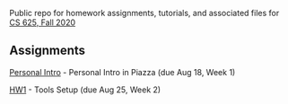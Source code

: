 Public repo for homework assignments, tutorials, and associated files for [CS 625, Fall 2020](https://www.cs.odu.edu/~mweigle/CS625-F20)

## Assignments

[Personal Intro](personal-intro.md) - Personal Intro in Piazza (due Aug 18, Week 1) 

[HW1](HW1.md) - Tools Setup (due Aug 25, Week 2)
